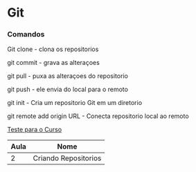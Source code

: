 # Git
### Comandos

Git clone - clona os repositorios

git commit - grava as alteraçoes

git pull - puxa as alteraçoes do repositorio

git push - ele envia do local para o remoto

git init - Cria um repositorio Git em um diretorio

git remote add origin URL - Conecta repositorio local ao remoto

[Teste para o Curso](www.google.com)

| Aula | Nome |
|-------|------|
2 | Criando Repositorios
